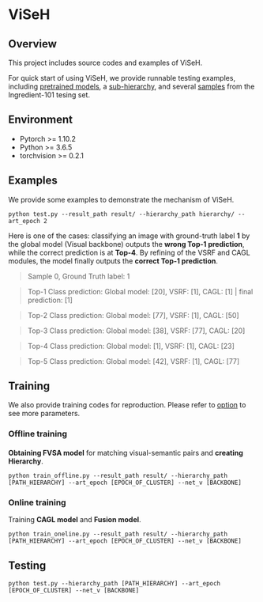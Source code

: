 # ViSeH
## Overview
This project includes source codes and examples of ViSeH. 

For quick start of using ViSeH, we provide runnable testing examples, including [pretrained models](./model_save/resnet18), a [sub-hierarchy](./hierarchy), and several [samples](./data_food101_demo) from the Ingredient-101 tesing set.
## Environment
* Pytorch >= 1.10.2
* Python >= 3.6.5
* torchvision >= 0.2.1
## Examples
We provide some examples to demonstrate the mechanism of ViSeH.

    python test.py --result_path result/ --hierarchy_path hierarchy/ --art_epoch 2

Here is one of the cases: classifying an image with ground-truth label **1** by the global model (Visual backbone) outputs the **wrong Top-1 prediction**, while the correct prediction is at **Top-4**. By refining of the VSRF and CAGL modules, the model finally outputs the **correct Top-1 prediction**.

> Sample 0, Ground Truth label: 1

> Top-1 Class prediction: Global model: [20], VSRF: [1], CAGL: [1] | final prediction: [1]

> Top-2 Class prediction: Global model: [77], VSRF: [1], CAGL: [50]

> Top-3 Class prediction: Global model: [38], VSRF: [77], CAGL: [20]

> Top-4 Class prediction: Global model: [1], VSRF: [1], CAGL: [23]

> Top-5 Class prediction: Global model: [42], VSRF: [1], CAGL: [77]


## Training
We also provide training codes for reproduction. Please refer to [option](./opts.py) to see more parameters.
### Offline training
####
**Obtaining FVSA model** for matching visual-semantic pairs and **creating Hierarchy**.

    python train_offline.py --result_path result/ --hierarchy_path [PATH_HIERARCHY] --art_epoch [EPOCH_OF_CLUSTER] --net_v [BACKBONE]
### Online training
Training **CAGL model** and **Fusion model**.

    python train_oneline.py --result_path result/ --hierarchy_path [PATH_HIERARCHY] --art_epoch [EPOCH_OF_CLUSTER] --net_v [BACKBONE]
## Testing
    python test.py --hierarchy_path [PATH_HIERARCHY] --art_epoch [EPOCH_OF_CLUSTER] --net_v [BACKBONE]
